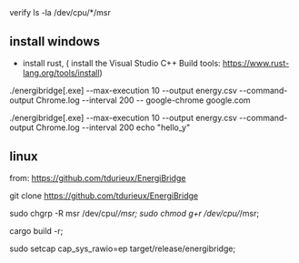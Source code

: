 ##
verify
ls -la /dev/cpu/*/msr

## install windows
- install rust, ( install the Visual Studio C++ Build tools: https://www.rust-lang.org/tools/install)

./energibridge[.exe] --max-execution 10 --output energy.csv --command-output Chrome.log --interval 200 -- google-chrome google.com

./energibridge[.exe] --max-execution 10 --output energy.csv --command-output Chrome.log --interval 200 echo "hello_y"

## linux
from: https://github.com/tdurieux/EnergiBridge

git clone https://github.com/tdurieux/EnergiBridge

sudo chgrp -R msr /dev/cpu/*/msr;
sudo chmod g+r /dev/cpu/*/msr;

cargo build -r;

sudo setcap cap_sys_rawio=ep target/release/energibridge;